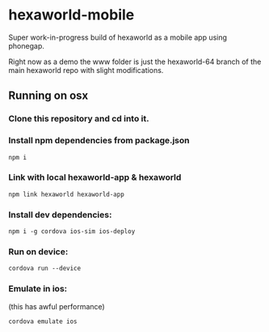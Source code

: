 # hexaworld-mobile

Super work-in-progress build of hexaworld as a mobile app using phonegap.

Right now as a demo the www folder is just the hexaworld-64 branch of the main hexaworld repo with slight modifications.

## Running on osx

### Clone this repository and cd into it.

### Install npm dependencies from package.json

```
npm i
```

### Link with local hexaworld-app & hexaworld

```
npm link hexaworld hexaworld-app
```

### Install dev dependencies:

```
npm i -g cordova ios-sim ios-deploy
```

### Run on device:

```
cordova run --device
```

### Emulate in ios:
(this has awful performance)

```
cordova emulate ios
```

